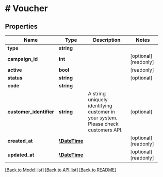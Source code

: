 # # Voucher

## Properties

Name | Type | Description | Notes
------------ | ------------- | ------------- | -------------
**type** | **string** |  | 
**campaign_id** | **int** |  | [optional] [readonly] 
**active** | **bool** |  | [readonly] 
**status** | **string** |  | [optional] 
**code** | **string** |  | 
**customer_identifier** | **string** | A string uniquely identifying customer in your system. Please check customers API. | [optional] 
**created_at** | [**\DateTime**](\DateTime.md) |  | [optional] [readonly] 
**updated_at** | [**\DateTime**](\DateTime.md) |  | [optional] [readonly] 

[[Back to Model list]](../../README.md#documentation-for-models) [[Back to API list]](../../README.md#documentation-for-api-endpoints) [[Back to README]](../../README.md)


